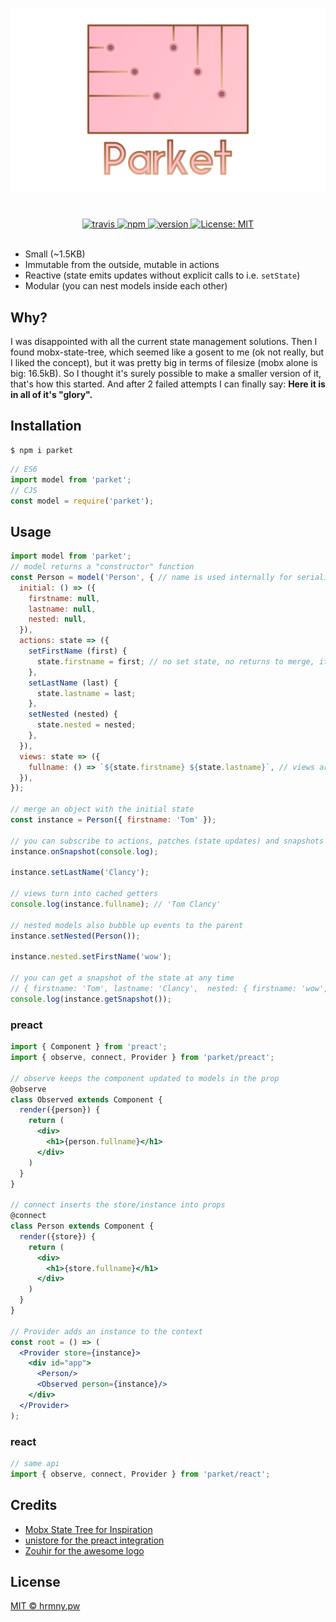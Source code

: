 <h1 align="center">
  <img src="https://github.com/ForsakenHarmony/parket/blob/master/.github/logo.png?raw=true">
</h1>

<br />

<div align="center">
  <a href="https://travis-ci.org/ForsakenHarmony/parket">
    <img src="https://travis-ci.org/ForsakenHarmony/parket.svg?branch=master" alt="travis">
  </a>
  <a href="https://www.npmjs.org/package/parket">
    <img src="https://img.shields.io/npm/v/parket.svg" alt="npm">
  </a>
  <a href="https://www.npmjs.com/package/parket">
    <img src="https://img.shields.io/npm/dm/parket.svg" alt="version" />
  </a>
  <a href="https://oss.ninja/mit/forsakenharmony">
    <img src="https://img.shields.io/badge/License-MIT-yellow.svg" alt="License: MIT" />
  </a>
</div>

<br>

 * Small (~1.5KB)
 * Immutable from the outside, mutable in actions
 * Reactive (state emits updates without explicit calls to i.e. `setState`)
 * Modular (you can nest models inside each other)

## Why?

I was disappointed with all the current state management solutions.
Then I found mobx-state-tree, which seemed like a gosent to me (ok not really, but I liked the concept), but it was pretty big in terms of filesize (mobx alone is big: 16.5kB).
So I thought it's surely possible to make a smaller version of it, that's how this started.
And after 2 failed attempts I can finally say: **Here it is in all of it's "glory".**

## Installation

```
$ npm i parket
```

```js
// ES6
import model from 'parket';
// CJS
const model = require('parket');
```

## Usage

```js
import model from 'parket';
// model returns a "constructor" function
const Person = model('Person', { // name is used internally for serialisation
  initial: () => ({
    firstname: null,
    lastname: null,
    nested: null,
  }),
  actions: state => ({
    setFirstName (first) {
      state.firstname = first; // no set state, no returns to merge, it's reactive™
    },
    setLastName (last) {
      state.lastname = last;
    },
    setNested (nested) {
      state.nested = nested;
    },
  }),
  views: state => ({
    fullname: () => `${state.firstname} ${state.lastname}`, // views are computed properties
  }),
});

// merge an object with the initial state
const instance = Person({ firstname: 'Tom' });

// you can subscribe to actions, patches (state updates) and snapshots (full state after actions)
instance.onSnapshot(console.log);

instance.setLastName('Clancy');

// views turn into cached getters
console.log(instance.fullname); // 'Tom Clancy'

// nested models also bubble up events to the parent
instance.setNested(Person());

instance.nested.setFirstName('wow');

// you can get a snapshot of the state at any time
// { firstname: 'Tom', lastname: 'Clancy',  nested: { firstname: 'wow', lastname: null, nested: null } }
console.log(instance.getSnapshot());
```

### preact

```jsx
import { Component } from 'preact';
import { observe, connect, Provider } from 'parket/preact';

// observe keeps the component updated to models in the prop
@observe
class Observed extends Component {
  render({person}) {
    return (
      <div>
        <h1>{person.fullname}</h1>
      </div>
    )
  }
}

// connect inserts the store/instance into props
@connect
class Person extends Component {
  render({store}) {
    return (
      <div>
        <h1>{store.fullname}</h1>
      </div>
    )
  }
}

// Provider adds an instance to the context
const root = () => (
  <Provider store={instance}>
    <div id="app">
      <Person/>
      <Observed person={instance}/>
    </div>
  </Provider>
);
```

### react

```js
// same api
import { observe, connect, Provider } from 'parket/react';
```

## Credits

* [Mobx State Tree for Inspiration](https://github.com/mobxjs/mobx-state-tree)
* [unistore for the preact integration](https://github.com/developit/unistore/)
* [Zouhir for the awesome logo](https://twitter.com/_zouhir)

## License

[MIT © hrmny.pw](https://oss.ninja/mit/forsakenharmony)

